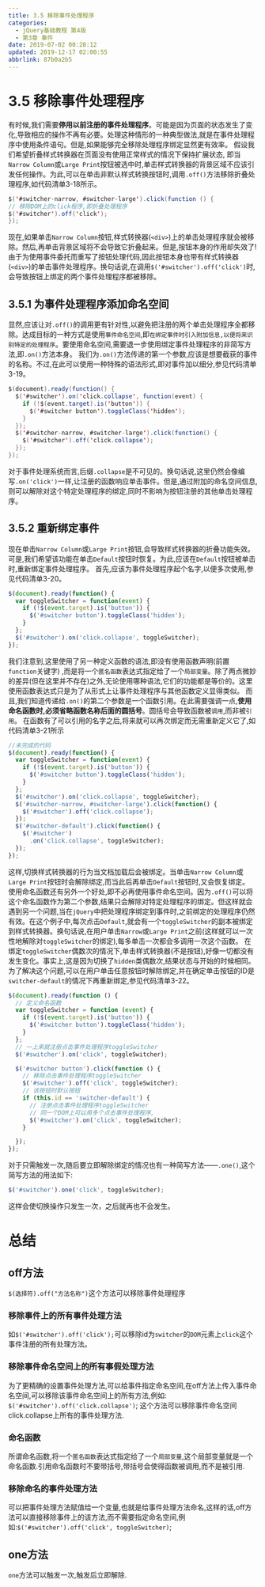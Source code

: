 ```yaml
---
title: 3.5 移除事件处理程序
categories: 
  - jQuery基础教程 第4版
  - 第3章 事件
date: 2019-07-02 00:28:12
updated: 2019-12-17 02:00:55
abbrlink: 87b0a2b5
---
```

# 3.5 移除事件处理程序 #
有时候,我们需要**停用以前注册的事件处理程序**。可能是因为页面的状态发生了变化,导致相应的操作不再有必要。处理这种情形的一种典型做法,就是在事件处理程序中使用条件语句。但是,如果能够完全移除处理程序绑定显然更有效率。
假设我们希望折叠样式转换器在页面没有使用正常样式的情况下保持扩展状态, 即当`Narrow Column`或`Large Print`按钮被选中时,单击样式转换器的背景区域不应该引发任何操作。为此,可以在单击非默认样式转换按钮时,调用`.off()`方法移除折叠处理程序,如代码清单3-18所示。

```java
$('#switcher-narrow, #switcher-large').click(function () {
// 移除DOM上的click程序,即折叠处理程序
$('#switcher').off('click');
});
```
现在,如果单击`Narrow Column`按钮,样式转换器(`<div>`)上的单击处理程序就会被移除。然后,再单击背景区域将不会导致它折叠起来。但是,按钮本身的作用却失效了!由于为使用事件委托而重写了按钮处理代码,因此按钮本身也带有样式转换器(`<div>`)的单击事件处理程序。换句话说,在调用`$('#switcher').off('click')`时,会导致按钮上绑定的两个事件处理程序都被移除。
## 3.5.1 为事件处理程序添加命名空间 ##
显然,应该让对`.off()`的调用更有针对性,以避免把注册的两个单击处理程序全都移除。达成目标的一种方式是使用`事件命名空间`,即`在绑定事件时引入附加信息,以便将来识别特定的处理程序`。要使用命名空间,需要退一步使用绑定事件处理程序的非简写方法,即`.on()`方法本身。
我们为`.on()`方法传递的第一个参数,应该是想要截获的事件的名称。不过,在此可以使用一种特殊的语法形式,即对事件加以细分,参见代码清单3-19。
```java
$(document).ready(function() { 
  $('#switcher').on('click.collapse', function(event) { 
    if (!$(event.target).is('button')) { 
      $('#switcher button').toggleClass('hidden'); 
    } 
  }); 
  $('#switcher-narrow, #switcher-large').click(function() { 
    $('#switcher').off('click.collapse'); 
  }); 
}); 
```
对于事件处理系统而言,后缀`.collapse`是不可见的。换句话说,这里仍然会像编写`.on('click')`一样,让注册的函数响应单击事件。但是,通过附加的命名空间信息,则可以解除对这个特定处理程序的绑定,同时不影响为按钮注册的其他单击处理程序。
## 3.5.2 重新绑定事件 ##
现在单击`Narrow Column`或`Large Print`按钮,会导致样式转换器的折叠功能失效。可是,我们希望该功能在单击`Default`按钮时恢复。为此,应该在`Default`按钮被单击时,重新绑定事件处理程序。
首先,应该为事件处理程序起个名字,以便多次使用,参见代码清单3-20。
```javascript
$(document).ready(function() { 
  var toggleSwitcher = function(event) { 
    if (!$(event.target).is('button')) { 
      $('#switcher button').toggleClass('hidden'); 
    } 
  }; 
  $('#switcher').on('click.collapse', toggleSwitcher); 
}); 
```
我们注意到,这里使用了另一种定义函数的语法,即没有使用函数声明(前置`function`关键字) ,而是将一个`匿名函数`表达式指定给了一个`局部变量`。除了两点微妙的差异(但在这里并不存在)之外,无论使用哪种语法,它们的功能都是等价的。这里使用函数表达式只是为了从形式上让事件处理程序与其他函数定义显得类似。
而且,我们知道传递给`.on()`的第二个参数是一个函数引用。在此需要强调一点,**使用命名函数时,必须省略函数名称后面的圆括号**。圆括号会导致函数被`调用`,而非被`引用`。
在函数有了可以引用的名字之后,将来就可以再次绑定而无需重新定义它了,如代码清单3-21所示
```javascript
//未完成的代码 
$(document).ready(function() { 
  var toggleSwitcher = function(event) { 
    if (!$(event.target).is('button')) { 
      $('#switcher button').toggleClass('hidden'); 
    } 
  }; 
  $('#switcher').on('click.collapse', toggleSwitcher); 
  $('#switcher-narrow, #switcher-large').click(function() { 
    $('#switcher').off('click.collapse'); 
  }); 
  $('#switcher-default').click(function() { 
    $('#switcher') 
      .on('click.collapse', toggleSwitcher); 
  }); 
});
```
这样,切换样式转换器的行为当文档加载后会被绑定。当单击`Narrow Column`或`Large Print`按钮时会解除绑定,而当此后再单击`Default`按钮时,又会恢复绑定。
使用命名函数还有另外一个好处,即不必再使用事件命名空间。因为`.off()`可以将这个命名函数作为第二个参数,结果只会解除对特定处理程序的绑定。但这样就会遇到另一个问题,当在`jQuery`中把处理程序绑定到事件时,之前绑定的处理程序仍然有效。在这个例子中,每次点击`Default`,就会有一个`toggleSwitcher`的副本被绑定到样式转换器。换句话说,在用户单击`Narrow`或`Large Print`之前(这样就可以一次性地解除对`toggleSwitcher`的绑定),每多单击一次都会多调用一次这个函数。
在绑定`toggleSwitcher`偶数次的情况下,单击样式转换器(不是按钮),好像一切都没有发生变化。事实上,这是因为切换了`hidden`类偶数次,结果状态与开始的时候相同。为了解决这个问题,可以在用户单击任意按钮时解除绑定,并在确定单击按钮的ID是`switcher-default`的情况下再重新绑定,参见代码清单3-22。
```javascript
$(document).ready(function () {
  // 定义命名函数
  var toggleSwitcher = function (event) {
    if (!$(event.target).is('button')) {
      $('#switcher button').toggleClass('hidden');
    }
  };
  // 一上来就注册点击事件处理程序toggleSwitcher
  $('#switcher').on('click', toggleSwitcher);

  $('#switcher button').click(function () {
    // 移除点击事件处理程序toggleSwitcher
    $('#switcher').off('click', toggleSwitcher);
    // 该按钮时默认按钮
    if (this.id == 'switcher-default') {
      // 注册点击事件处理程序toggleSwitcher
      // 同一个DOM上可以用多个点击事件处理程序,
      $('#switcher').on('click', toggleSwitcher);
    }

  });
});
```
对于只需触发一次,随后要立即解除绑定的情况也有一种简写方法——`.one()`,这个简写方法的用法如下:
```javascript
$('#switcher').one('click', toggleSwitcher); 
```
这样会使切换操作只发生一次，之后就再也不会发生。 
# 总结 #
<!--SSTStart-->
## off方法 ##
`$(选择符).off("方法名称")`这个方法可以移除事件处理程序 
### 移除事件上的所有事件处理方法 ###
如`$('#switcher').off('click');`可以移除id为`switcher`的`DOM`元素上`click`这个事件注册的所有处理方法。
### 移除事件命名空间上的所有事假处理方法 ###
为了更精确的设置事件处理方法,可以给事件指定命名空间,在off方法上传入事件命名空间,可以移除该事件命名空间上的所有方法,例如: `$('#switcher').off('click.collapse')`; 这个方法可以移除事件命名空间click.collapse上所有的事件处理方法.
### 命名函数 ###
所谓命名函数,将一个`匿名函数`表达式指定给了一个`局部变量`,这个局部变量就是一个命名函数.引用命名函数时不要带括号,带括号会使得函数被调用,而不是被引用.
### 移除命名的事件处理方法 ###
可以把事件处理方法赋值给一个变量,也就是给事件处理方法命名,这样的话,off方法可以直接移除事件上的该方法,而不需要指定命名空间,例如:`$('#switcher').off('click', toggleSwitcher)`;
## one方法 ##
`one`方法可以触发一次,触发后立即解除.
<!--SSTStop-->


